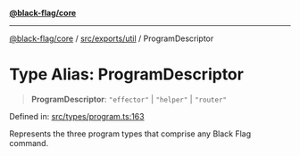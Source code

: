 [**@black-flag/core**](../../../../README.md)

***

[@black-flag/core](../../../../README.md) / [src/exports/util](../README.md) / ProgramDescriptor

# Type Alias: ProgramDescriptor

> **ProgramDescriptor**: `"effector"` \| `"helper"` \| `"router"`

Defined in: [src/types/program.ts:163](https://github.com/Xunnamius/black-flag/blob/10cd0ebc0304d033218ec4dffba0c41cb2e85ff6/src/types/program.ts#L163)

Represents the three program types that comprise any Black Flag command.
